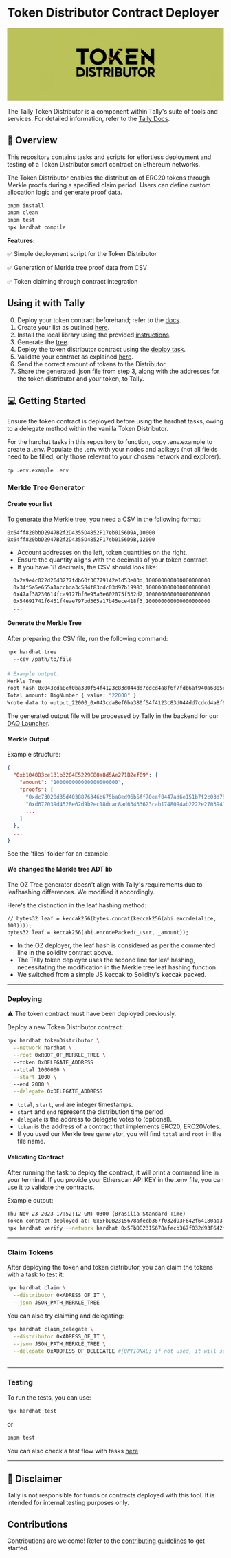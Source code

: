 # Token Distributor Contract Deployer

![Banner](resources/banner.png)

The Tally Token Distributor is a component within Tally's suite of tools and services. For detailed information, refer to the [Tally Docs](https://docs.tally.xyz/premium-features/dao-launcher).

## 📗 Overview

This repository contains tasks and scripts for effortless deployment and testing of a Token Distributor smart contract on Ethereum networks.

The Token Distributor enables the distribution of ERC20 tokens through Merkle proofs during a specified claim period. Users can define custom allocation logic and generate proof data.

```bash
pnpm install
pnpm clean
pnpm test
npx hardhat compile
```

**Features:**

✅ Simple deployment script for the Token Distributor

✅ Generation of Merkle tree proof data from CSV

✅ Token claiming through contract integration

## Using it with Tally

0. Deploy your token contract beforehand; refer to the [docs](https://docs.tally.xyz/user-guides/tally-contract-compatibility/tokens-erc-20-and-nfts).
1. Create your list as outlined [here](#create-your-list).
2. Install the local library using the provided [instructions](#we-changed-the-merkle-tree-script).
3. Generate the [tree](#generate-the-merkle-tree).
4. Deploy the token distributor contract using the [deploy task](#deploying).
5. Validate your contract as explained [here](#validating-contract).
6. Send the correct amount of tokens to the Distributor.
7. Share the generated .json file from step 3, along with the addresses for the token distributor and your token, to Tally.

## 💻 Getting Started

Ensure the token contract is deployed before using the hardhat tasks, owing to a delegate method within the vanilla Token Distributor.

For the hardhat tasks in this repository to function, copy .env.example to create a .env. Populate the .env with your nodes and apikeys (not all fields need to be filled, only those relevant to your chosen network and explorer).

`cp .env.example .env`

### Merkle Tree Generator

#### Create your list

To generate the Merkle tree, you need a CSV in the following format:

```csv
0x64ff820bbD2947B2f2D4355D4852F17eb0156D9A,10000
0x64ff820bbD2947B2f2D4355D4852F17eb0156D9B,12000
```

- Account addresses on the left, token quantities on the right.
- Ensure the quantity aligns with the decimals of your token contract.
- If you have 18 decimals, the CSV should look like:

```csv
  0x2a9e4c022d26d3277fdb60f36779142e1d53e03d,100000000000000000000
  0x34f5a5e655a1accbda3c584f83cdc03d97b19983,100000000000000000000
  0x47af38230614fca9127bf6e95a3e602075f532d2,100000000000000000000
  0x54691741f6451f4eae797bd365a17b45ece418f3,100000000000000000000
  ...
```

#### Generate the Merkle Tree

After preparing the CSV file, run the following command:

```bash
npx hardhat tree 
  --csv /path/to/file

# Example output:
Merkle Tree
root hash 0x043cda8ef0ba380f54f4123c83d044dd7cdcd4a8f6f7fdb6af940a6805c4ba84
Total amount: BigNumber { value: "22000" }
Wrote data to output_22000_0x043cda8ef0ba380f54f4123c83d044dd7cdcd4a8f6f7fdb6af940a6805c4ba84.json
```

The generated output file will be processed by Tally in the backend for our [DAO Launcher](https://docs.tally.xyz/premium-features/dao-launcher).

#### Merkle Output

Example structure:

```json
{
  "0xb1040D3ce131b3204E5229C80a8d5Ae271B2ef09": {
    "amount": "100000000000000000000",
    "proofs": [
      "0xdc73020d35d4038876346b675ba8ed96b5ff70eaf0447ad6e151b7f2c03d756e",
      "0xd672039d4528e62d9b2ec18dcac8ad63433623cab1748094ab2222e27039416d",
      ...
    ]
  },
  ...
}
```

See the 'files' folder for an example.

#### We changed the Merkle tree ADT lib

The OZ Tree generator doesn't align with Tally's requirements due to leafhashing differences. We modified it accordingly.

Here's the distinction in the leaf hashing method:

```solidity
// bytes32 leaf = keccak256(bytes.concat(keccak256(abi.encode(alice, 100))));
bytes32 leaf = keccak256(abi.encodePacked(_user, _amount));
```

- In the OZ deployer, the leaf hash is considered as per the commented line in the solidity contract above.
- The Tally token deployer uses the second line for leaf hashing, necessitating the modification in the Merkle tree leaf hashing function.
- We switched from a simple JS keccak to Solidity's keccak packed.

----------

### Deploying 

⚠️ The token contract must have been deployed previously.

Deploy a new Token Distributor contract:

```bash
npx hardhat tokenDistributor \
  --network hardhat \
  --root 0xROOT_OF_MERKLE_TREE \ 
  --token 0xDELEGATE_ADDRESS
  --total 1000000 \
  --start 1000 \ 
  --end 2000 \
  --delegate 0xDELEGATE_ADDRESS 
```

- `total`, `start`, `end` are integer timestamps.
- `start` and `end` represent the distribution time period.
- `delegate` is the address to delegate votes to (optional).
- `token` is the address of a contract that implements ERC20, ERC20Votes.
- If you used our Merkle tree generator, you will find `total` and `root` in the file name. 

#### Validating Contract

After running the task to deploy the contract, it will print a command line in your terminal. If you provide your Etherscan API KEY in the .env file, you can use it to validate the contracts.

Example output:

```bash
Thu Nov 23 2023 17:52:12 GMT-0300 (Brasilia Standard Time)
Token contract deployed at: 0x5FbDB2315678afecb367f032d93F642f64180aa3 - hardhat - block number: 1
npx hardhat verify --network hardhat 0x5FbDB2315678afecb367f032d93F642f64180aa3 "0x5491ccc79ff3c51dc66717d3dfc3affe977e218763db87d261adc29580fdfbf8" "0x22d953bc460246199a02A4c6C2dAA929335645d0" 13700000000000000000000 1700782677 1706023862 0xf8533db72dcba94bf14a3C147A550Ae99d5F5daE
```
-----------

### Claim Tokens

After deploying the token and token distributor, you can claim the tokens with a task to test it:

```bash
npx hardhat claim \
  --distributor 0xADRESS_OF_IT \
  --json JSON_PATH_MERKLE_TREE
```

You can also try claiming and delegating:

```bash
npx hardhat claim_delegate \
  --distributor 0xADRESS_OF_IT \
  --json JSON_PATH_MERKLE_TREE \
  --delegate 0xADDRESS_OF_DELEGATEE #[OPTIONAL; if not used, it will self-delegate]
  
```

----------

### Testing

To run the tests, you can use:

```bash
npx hardhat test
```

or 

```bash
pnpm test
```

You can also check a test flow with tasks [here](files/example_test.md)

-------

## 🚨 Disclaimer

Tally is not responsible for funds or contracts deployed with this tool. It is intended for internal testing purposes only.

## Contributions

Contributions are welcome! Refer to the [contributing guidelines](CONTRIBUTING.md) to get started.